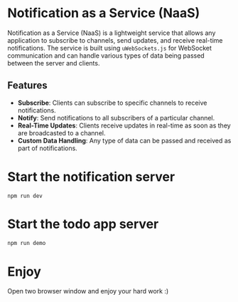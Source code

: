 # Notification as a Service (NaaS)

Notification as a Service (NaaS) is a lightweight service that allows any application to subscribe to channels, send updates, and receive real-time notifications. The service is built using `uWebSockets.js` for WebSocket communication and can handle various types of data being passed between the server and clients.

## Features

- **Subscribe**: Clients can subscribe to specific channels to receive notifications.
- **Notify**: Send notifications to all subscribers of a particular channel.
- **Real-Time Updates**: Clients receive updates in real-time as soon as they are broadcasted to a channel.
- **Custom Data Handling**: Any type of data can be passed and received as part of notifications.


# Start the notification server
```
npm run dev
```

# Start the todo app server
```javascript
npm run demo
```

# Enjoy
Open two browser window and enjoy your hard work :) 

